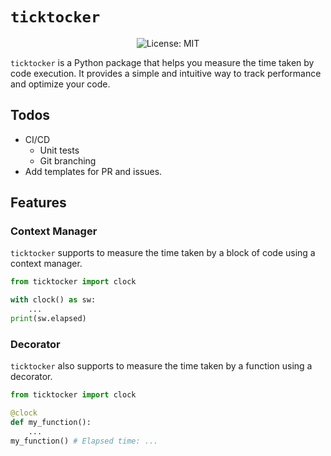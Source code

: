# `ticktocker`

<p align="center">
  <img src="https://img.shields.io/badge/License-MIT-yellow.svg" alt="License: MIT">
</p>


`ticktocker` is a Python package that helps you measure the time taken by code execution. It provides a simple and intuitive way to track performance and optimize your code.

## Todos

- CI/CD
  - Unit tests
  - Git branching
- Add templates for PR and issues.

## Features

### Context Manager

`ticktocker` supports to measure the time taken by a block of code using a context manager.

```python
from ticktocker import clock

with clock() as sw:
    ...
print(sw.elapsed)
```

### Decorator

`ticktocker` also supports to measure the time taken by a function using a decorator.

```python
from ticktocker import clock

@clock
def my_function():
    ...
my_function() # Elapsed time: ...
```
